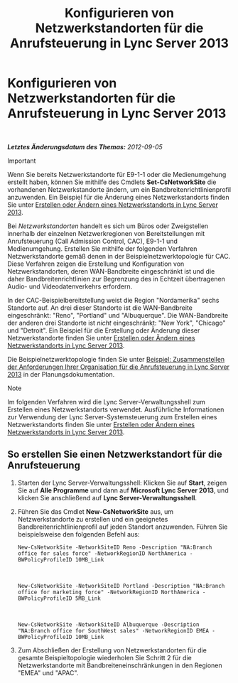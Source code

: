 ﻿---
title: Konfigurieren von Netzwerkstandorten für die Anrufsteuerung in Lync Server 2013
TOCTitle: Konfigurieren von Netzwerkstandorten für die Anrufsteuerung in Lync Server 2013
ms:assetid: afcea38f-5789-45ec-97af-c6e38364950c
ms:mtpsurl: https://technet.microsoft.com/de-de/library/Gg412840(v=OCS.15)
ms:contentKeyID: 49295105
ms.date: 05/19/2016
mtps_version: v=OCS.15
ms.translationtype: HT
---

# Konfigurieren von Netzwerkstandorten für die Anrufsteuerung in Lync Server 2013

 

_**Letztes Änderungsdatum des Themas:** 2012-09-05_


> [!IMPORTANT]
> Wenn Sie bereits Netzwerkstandorte für E9-1-1 oder die Medienumgehung erstellt haben, können Sie mithilfe des Cmdlets <STRONG>Set-CsNetworkSite</STRONG> die vorhandenen Netzwerkstandorte ändern, um ein Bandbreitenrichtlinienprofil anzuwenden. Ein Beispiel für die Änderung eines Netzwerkstandorts finden Sie unter <A href="lync-server-2013-create-or-modify-a-network-site.md">Erstellen oder Ändern eines Netzwerkstandorts in Lync Server 2013</A>.



Bei *Netzwerkstandorten* handelt es sich um Büros oder Zweigstellen innerhalb der einzelnen Netzwerkregionen von Bereitstellungen mit Anrufsteuerung (Call Admission Control, CAC), E9-1-1 und Medienumgehung. Erstellen Sie mithilfe der folgenden Verfahren Netzwerkstandorte gemäß denen in der Beispielnetzwerktopologie für CAC. Diese Verfahren zeigen die Erstellung und Konfiguration von Netzwerkstandorten, deren WAN-Bandbreite eingeschränkt ist und die daher Bandbreitenrichtlinien zur Begrenzung des in Echtzeit übertragenen Audio- und Videodatenverkehrs erfordern.

In der CAC-Beispielbereitstellung weist die Region "Nordamerika" sechs Standorte auf. An drei dieser Standorte ist die WAN-Bandbreite eingeschränkt: "Reno", "Portland" und "Albuquerque". Die WAN-Bandbreite der anderen drei Standorte ist *nicht* eingeschränkt: "New York", "Chicago" und "Detroit". Ein Beispiel für die Erstellung oder Änderung dieser Netzwerkstandorte finden Sie unter [Erstellen oder Ändern eines Netzwerkstandorts in Lync Server 2013](lync-server-2013-create-or-modify-a-network-site.md).

Die Beispielnetzwerktopologie finden Sie unter [Beispiel: Zusammenstellen der Anforderungen Ihrer Organisation für die Anrufsteuerung in Lync Server 2013](lync-server-2013-example-of-gathering-your-requirements-for-call-admission-control.md) in der Planungsdokumentation.


> [!NOTE]
> Im folgenden Verfahren wird die Lync Server-Verwaltungsshell zum Erstellen eines Netzwerkstandorts verwendet. Ausführliche Informationen zur Verwendung der Lync Server-Systemsteuerung zum Erstellen eines Netzwerkstandorts finden Sie unter <A href="lync-server-2013-create-or-modify-a-network-site.md">Erstellen oder Ändern eines Netzwerkstandorts in Lync Server 2013</A>.



## So erstellen Sie einen Netzwerkstandort für die Anrufsteuerung

1.  Starten der Lync Server-Verwaltungsshell: Klicken Sie auf **Start**, zeigen Sie auf **Alle Programme** und dann auf **Microsoft Lync Server 2013**, und klicken Sie anschließend auf **Lync Server-Verwaltungsshell**.

2.  Führen Sie das Cmdlet **New-CsNetworkSite** aus, um Netzwerkstandorte zu erstellen und ein geeignetes Bandbreitenrichtlinienprofil auf jeden Standort anzuwenden. Führen Sie beispielsweise den folgenden Befehl aus:
    
        New-CsNetworkSite -NetworkSiteID Reno -Description "NA:Branch office for sales force" -NetworkRegionID NorthAmerica -BWPolicyProfileID 10MB_Link

       &nbsp;
    
        New-CsNetworkSite -NetworkSiteID Portland -Description "NA:Branch office for marketing force" -NetworkRegionID NorthAmerica -BWPolicyProfileID 5MB_Link

       &nbsp;
    
        New-CsNetworkSite -NetworkSiteID Albuquerque -Description "NA:Branch office for SouthWest sales" -NetworkRegionID EMEA -BWPolicyProfileID 10MB_Link

3.  Zum Abschließen der Erstellung von Netzwerkstandorten für die gesamte Beispieltopologie wiederholen Sie Schritt 2 für die Netzwerkstandorte mit Bandbreiteneinschränkungen in den Regionen "EMEA" und "APAC".

